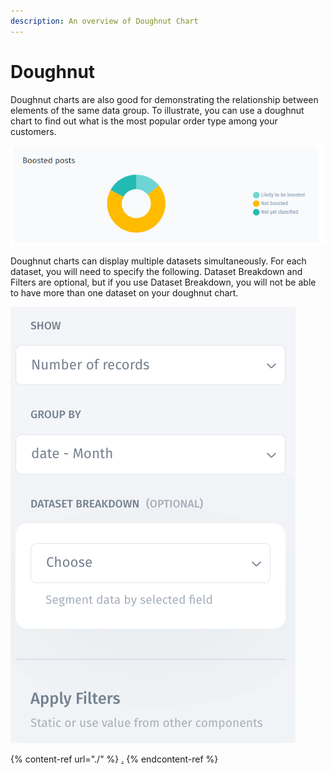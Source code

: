 ```yaml
---
description: An overview of Doughnut Chart
---
```


# Doughnut

Doughnut charts are also good for demonstrating the relationship between elements of the same data group. To illustrate, you can use a doughnut chart to find out what is the most popular order type among your customers.

![](<../../../.gitbook/assets/image (682).png>)

Doughnut charts can display multiple datasets simultaneously. For each dataset, you will need to specify the following. Dataset Breakdown and Filters are optional, but if you use Dataset Breakdown, you will not be able to have more than one dataset on your doughnut chart.

![](<../../../.gitbook/assets/image (4) (1) (2) (1).png>)

{% content-ref url="./" %}
[.](./)
{% endcontent-ref %}

